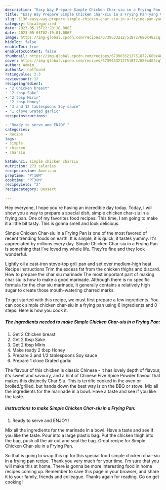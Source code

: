 ```yaml
---
description: "Easy Way Prepare Simple Chicken Char-siu in a Frying Pan yang Very Delicious"
title: "Easy Way Prepare Simple Chicken Char-siu in a Frying Pan yang Very Delicious"
slug: 1136-easy-way-prepare-simple-chicken-char-siu-in-a-frying-pan-yang-very-delicious
category: Uncategorized
date: 2023-05-15T22:28:18.088Z
date: 2023-05-05T02:10:01.086Z
image: https://img-global.cpcdn.com/recipes/6739633212751872/680x482cq70/simple-chicken-char-siu-in-a-frying-pan-recipe-main-photo.jpg
hideToc: false
enableToc: true
enableTocContent: false
thumbnail: https://img-global.cpcdn.com/recipes/6739633212751872/680x482cq70/simple-chicken-char-siu-in-a-frying-pan-recipe-main-photo.jpg
cover: https://img-global.cpcdn.com/recipes/6739633212751872/680x482cq70/simple-chicken-char-siu-in-a-frying-pan-recipe-main-photo.jpg
author: Admin
authorAv: notfound
ratingvalue: 3.3
reviewcount: 12
recipeingredient:
- "2 Chicken breast"
- "2 tbsp Sake"
- "2 tbsp Mirin"
- "2 tbsp Honey"
- "3 and 12 tablespoons Soy sauce"
- "1 clove Grated garlic"
recipeinstructions:

- "Ready to serve and ENJOY!"
categories:
- Recipe
tags:
- simple
- chicken
- charsiu

katakunci: simple chicken charsiu 
nutrition: 273 calories
recipecuisine: American
preptime: "PT10M"
cooktime: "PT38M"
recipeyield: "2"
recipecategory: Dessert

---
```



Hey everyone, I hope you're having an incredible day today. Today, I will show you a way to prepare a special dish, simple chicken char-siu in a frying pan. One of my favorites food recipes. This time, I am going to make it a little bit tasty. This is gonna smell and look delicious.

Simple Chicken Char-siu in a Frying Pan is one of the most favored of recent trending foods on earth. It is simple, it is quick, it tastes yummy. It's appreciated by millions every day. Simple Chicken Char-siu in a Frying Pan is something that I've loved my whole life. They're fine and they look wonderful.

Lightly oil a cast-iron stove-top grill pan and set over medium-high heat. Recipe Instructions Trim the excess fat from the chicken thighs and discard. How to prepare the char siu marinade The most important part of making char siu is how to make a good marinade. Although there is no specific formula for the char siu marinade, it generally contains a relatively high sugar to create those mouth-watering charred marks.


To get started with this recipe, we must first prepare a few ingredients. You can cook simple chicken char-siu in a frying pan using 6 ingredients and 0 steps. Here is how you cook it.

<!--inarticleads1-->

##### The ingredients needed to make Simple Chicken Char-siu in a Frying Pan:

1. Get 2 Chicken breast
1. Get 2 tbsp Sake
1. Get 2 tbsp Mirin
1. Make ready 2 tbsp Honey
1. Prepare 3 and 1/2 tablespoons Soy sauce
1. Prepare 1 clove Grated garlic


The flavour of this chicken is classic Chinese - it has lovely depth of flavour, it&#39;s sweet and savoury, and a hint of Chinese Five Spice Powder flavour that makes this distinctly Char Siu. This is terrific cooked in the oven or broiled/grilled, but hands down the best way is on the BBQ or stove. Mix all the ingredients for the marinade in a bowl. Have a taste and see if you like the taste. 

<!--inarticleads2-->

##### Instructions to make Simple Chicken Char-siu in a Frying Pan:


1. Ready to serve and ENJOY!

Mix all the ingredients for the marinade in a bowl. Have a taste and see if you like the taste. Pour into a large plastic bag. Put the chicken thigh into the bag, push all the air out and seal the bag. Great recipe for Simple Chicken Char-siu in a Frying Pan. 

So that is going to wrap this up for this special food simple chicken char-siu in a frying pan recipe. Thank you very much for your time. I'm sure that you will make this at home. There is gonna be more interesting food in home recipes coming up. Remember to save this page in your browser, and share it to your family, friends and colleague. Thanks again for reading. Go on get cooking!
